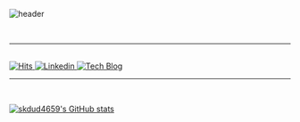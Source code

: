 ![header](https://capsule-render.vercel.app/api?type=slice&color=auto&height=100&section=header&text=Ryan%20JH%20Song&animation=fadeIn&fontSize=40)

<br/>
<hr>
<br/>

<a  href="https://hits.seeyoufarm.com"  target="_blank">  
  <img  alt="Hits"  src="https://hits.seeyoufarm.com/api/count/incr/badge.svg?url=https%3A%2F%2Fgithub.com%2FjihyungSong&count_bg=%2346D1A7&title_bg=%23555555&icon=&icon_color=%23E7E7E7&title=hits&edge_flat=false"  />
<a  href="https://www.linkedin.com/in/jihyung-song-7859a840/"  target="_blank">  
  <img  alt="Linkedin"  src="https://img.shields.io/badge/-LinkedIn-blue?style=flat-square&logo=Linkedin&logoColor=white&link=https://www.linkedin.com/in/jihyung-song-7859a840/"  />
</a>
<a  href="http://bluese05.tistory.com/"  target="_blank">  
  <img  alt="Tech Blog"  src="https://img.shields.io/badge/-Tech%20blog-orange"  />
</a>

<br/>
<hr>
<br/>

[![skdud4659's GitHub stats](https://github-readme-stats.vercel.app/api?username=jihyungSong&&show_icons=true&theme=dracula)](https://github.com/skdud4659/github-readme-stats)
